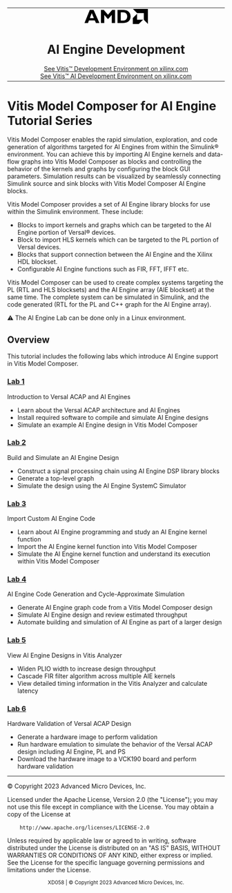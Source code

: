 <table class="sphinxhide" width="100%">
 <tr width="100%">
    <td align="center"><img src="https://raw.githubusercontent.com/Xilinx/Image-Collateral/main/xilinx-logo.png" width="30%"/><h1>AI Engine Development</h1>
    <a href="https://www.xilinx.com/products/design-tools/vitis.html">See Vitis™ Development Environment on xilinx.com</br></a>
    <a href="https://www.xilinx.com/products/design-tools/vitis/vitis-ai.html">See Vitis™ AI Development Environment on xilinx.com</a>
    </td>
 </tr>
</table>

# Vitis Model Composer for AI Engine Tutorial Series

Vitis Model Composer enables the rapid simulation, exploration, and code generation of algorithms targeted for AI Engines from within the Simulink® environment. You can achieve this by importing AI Engine kernels and data-flow graphs into Vitis Model Composer as blocks and controlling the behavior of the kernels and graphs by configuring the block GUI parameters. Simulation results can be visualized by seamlessly connecting Simulink source and sink blocks with Vitis Model Composer AI Engine blocks.

Vitis Model Composer provides a set of AI Engine library blocks for use within the Simulink environment. These include:
 * Blocks to import kernels and graphs which can be targeted to the AI Engine portion of Versal® devices.
 * Block to import HLS kernels which can be targeted to the PL portion of Versal devices.
 * Blocks that support connection between the AI Engine and the Xilinx HDL blockset.
 * Configurable AI Engine functions such as FIR, FFT, IFFT etc.

Vitis Model Composer can be used to create complex systems targeting the PL (RTL and HLS blocksets) and the AI Engine array (AIE blockset) at the same time. The complete system can be simulated in Simulink, and the code generated (RTL for the PL and C++ graph for the AI Engine array).

:warning: The AI Engine Lab can be done only in a Linux environment.

## Overview

This tutorial includes the following labs which introduce AI Engine support in Vitis Model Composer.

### [Lab 1](./01-Introduction_to_Versal_ACAP_and_AI_Engines/README.md)

Introduction to Versal ACAP and AI Engines
 * Learn about the Versal ACAP architecture and AI Engines
 * Install required software to compile and simulate AI Engine designs
 * Simulate an example AI Engine design in Vitis Model Composer

### [Lab 2](./02-Build_and_Simulate_AI_Engine_Design/README.md)

Build and Simulate an AI Engine Design
 * Construct a signal processing chain using AI Engine DSP library blocks
 * Generate a top-level graph
 * Simulate the design using the AI Engine SystemC Simulator

### [Lab 3](./03-Import_Custom_AI_Engine_Code/README.md)

Import Custom AI Engine Code
 * Learn about AI Engine programming and study an AI Engine kernel function 
 * Import the AI Engine kernel function into Vitis Model Composer
 * Simulate the AI Engine kernel function and understand its execution within Vitis Model Composer

### [Lab 4](./04-AI_Engine_Code_Generation/README.md)

AI Engine Code Generation and Cycle-Approximate Simulation
 * Generate AI Engine graph code from a Vitis Model Composer design
 * Simulate AI Engine design and review estimated throughput
 * Automate building and simulation of AI Engine as part of a larger design

### [Lab 5](./05-Vitis_Analyzer/README.md)

View AI Engine Designs in Vitis Analyzer
 * Widen PLIO width to increase design throughput
 * Cascade FIR filter algorithm across multiple AIE kernels
 * View detailed timing information in the Vitis Analyzer and calculate latency

### [Lab 6](./06-Hardware_Validation/README.md)

Hardware Validation of Versal ACAP Design
 * Generate a hardware image to perform validation
 * Run hardware emulation to simulate the behavior of the Versal ACAP design including AI Engine, PL and PS
 * Download the hardware image to a VCK190 board and perform hardware validation

---

&copy; Copyright 2023 Advanced Micro Devices, Inc.

Licensed under the Apache License, Version 2.0 (the "License");
you may not use this file except in compliance with the License.
You may obtain a copy of the License at

```
    http://www.apache.org/licenses/LICENSE-2.0
```

Unless required by applicable law or agreed to in writing, software
distributed under the License is distributed on an "AS IS" BASIS,
WITHOUT WARRANTIES OR CONDITIONS OF ANY KIND, either express or implied.
See the License for the specific language governing permissions and
limitations under the License.

<p align="center"><sup>XD058 | &copy; Copyright 2023 Advanced Micro Devices, Inc.</sup></p>
